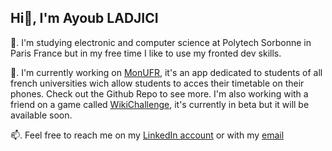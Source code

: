 ## Hi👋, I'm Ayoub LADJICI

🌱. I'm studying electronic and computer science at Polytech Sorbonne in Paris France but in my free time I like to use my fronted dev skills.

 🔭. I'm currently working on [MonUFR](https://app.monufr.fr), it's an app dedicated to students of all french universities wich allow students to acces their timetable on their phones. Check out the Github Repo to see more.
I'm also working with a friend on a game called [WikiChallenge](https://github.com/Valadri-games/WikiChallenge-website), it's currently in beta but it will be available soon.

📫. Feel free to reach me on my [LinkedIn account](https://linkedin.com/in/valentin-le-lievre) or with my [email](valentin.le_lievre@etu.sorbonne-universite.fr)

<!--
**valentin-llv/valentin-llv** is a ✨ _special_ ✨ repository because its `README.md` (this file) appears on your GitHub profile.

Here are some ideas to get you started:

- 🔭 I’m currently working on ...
- 🌱 I’m currently learning ...
- 👯 I’m looking to collaborate on ...
- 🤔 I’m looking for help with ...
- 💬 Ask me about ...
- 📫 How to reach me: ...
- 😄 Pronouns: ...
- ⚡ Fun fact: ...
-->
